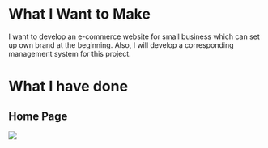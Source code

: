 # What I Want to Make

I want to develop an e-commerce website for small business which can set up own brand at the beginning. Also, I will develop a corresponding management system for this project.

# What I have done

## Home Page

![](https://media.giphy.com/media/l3q2SmOCr096YYM3C/giphy.gif)
